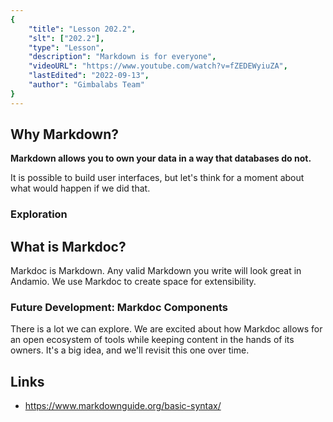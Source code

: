 ```yaml
---
{
    "title": "Lesson 202.2",
    "slt": ["202.2"],
    "type": "Lesson",
    "description": "Markdown is for everyone",
    "videoURL": "https://www.youtube.com/watch?v=fZEDEWyiuZA",
    "lastEdited": "2022-09-13",
    "author": "Gimbalabs Team"
}
---
```



## Why Markdown?
**Markdown allows you to own your data in a way that databases do not.**

It is possible to build user interfaces, but let's think for a moment about what would happen if we did that.

### Exploration

## What is Markdoc?
Markdoc is Markdown. Any valid Markdown you write will look great in Andamio. We use Markdoc to create space for extensibility.

### Future Development: Markdoc Components
There is a lot we can explore. We are excited about how Markdoc allows for an open ecosystem of tools while keeping content in the hands of its owners. It's a big idea, and we'll revisit this one over time.

## Links
- https://www.markdownguide.org/basic-syntax/
